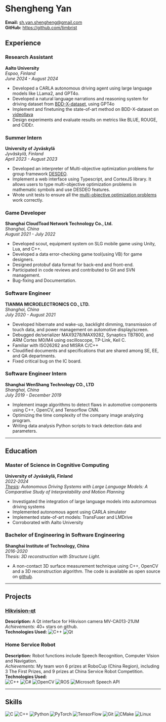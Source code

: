 # Shengheng Yan

**Email:** <sh.yan.shengheng@gmail.com>  
**GitHub:** <https://github.com/timbrist>


## Experience

### Research Assistant
**Aalto University**  \
*Espoo, Finland*  \
*June 2024 - August 2024*

- Developed a CARLA autonomous driving agent using large language models like LLama2, and GPT4o.
- Developed a natural language narrations and reasoning system for driving dataset from [BDD-X-dataset](https://github.com/JinkyuKimUCB/BDD-X-dataset), using GPT4o
- Implement and finetuning the state-of-art method on BDD-X-dataset on [videollava](https://github.com/PKU-YuanGroup/Video-LLaVA)
- Design experiments and evaluate results on metrics like BLUE, ROUGE, and CIDEr.

### Summer Intern
**University of Jyväskylä**  \
*Jyväskylä, Finland*  \
*April 2023 - August 2023*

- Developed an interpreter of Multi-objective optimization problems for group framework [DESDEO](https://github.com/industrial-optimization-group/DESDEO).
- Implement a web interface using Typescript, and CortexJS library. It allows users to type multi-objective optimization problems in mathematic symbols and use DESDEO features.
- Wrote unit tests to ensure all the [multi-objective optimization problems](https://desdeo-problem.readthedocs.io/en/latest/examples.html) work correctly.



### Game Developer
**Shanghai CloudToad Network Technology Co., Ltd.**  \
*Shanghai, China*  \
*August 2021 - July 2022*

- Developed scout, equipment system on SLG mobile game using Unity, Lua, and C++.
- Developed a data error-checking game tool(using VB) for game designers.
- Designed protobuf data format for back-end and front-end.
- Participated in code reviews and contributed to Git and SVN management.
- Bug-fixing and Documentation.

### Software Engineer
**TIANMA MICROELECTRONICS CO., LTD.**  \
*Shanghai, China*  \
*July 2020 - August 2021*

- Developed hibernate and wake-up, backlight dimming, transmission of touch data, and power management on automotive display/screen.
- Debugged de/serializer MAX9278/MAX9282, Synaptics TB7800, and ARM Cortex M0/M4 using oscilloscope, TP-Link, Keil C.
- Familiar with ISO26262 and MISRA C/C++
- Cloudified documents and specifications that are shared among SE, EE, and QA departments.
- Fixed critical bug on the IC board.

### Software Engineer Intern
**Shanghai WenShang Technology CO., LTD**  \
*Shanghai, China*  \
*July 2019 - December 2019*

- Implement image algorithms to detect flaws in automotive components using C++, OpenCV, and Tensorflow CNN.
- Optimizing the time complexity of the company image analyzing program.
- Writing data analysis Python scripts to track detection data and parameters.

---

## Education
### Master of Science in Cognitive Computing
**University of Jyväskylä, Finland**  
*2022-2024*  
*[Thesis](https://jyx.jyu.fi/handle/123456789/95789): Autonomous Driving Systems with Large Language Models: A Comparative Study of Interpretability and Motion Planning* 

- Investigated the integration of large language models into autonomous driving systems
- Implemented autonomous agent using CARLA simulator
- Implemented state-of-art models: TransFuser and LMDrive 
- Corroborated with Aalto University


### Bachelor of Engineering in Software Engineering
**Shanghai Institute of Technology, China**  
*2016-2020*  
*Thesis: 3D reconstruction with Structure Light.* 
- A non-contact 3D surface measurement technique using C++, OpenCV and a 3D reconstruction algorithm. The code is available as open source on [github](https://github.com/timbrist/structure-light).


---

## Projects

### [Hikvision-qt](https://github.com/timbrist/hikvision-qt)  
**Description:** A Qt interface for Hikvison camera MV-CA013-21UM  \
*Achievements:* 40+ stars on github.  \
**Technologies Used:** 
![C++](https://img.shields.io/badge/C++-00599C?style=flat&logo=c%2B%2B&logoColor=white) ![Qt](https://img.shields.io/badge/Qt-41CD52?style=flat&logo=qt&logoColor=white) 


### Home Service Robot   
**Description:** Robot functions include Speech Recognition, Computer Vision and Navigation.   \
*Achievements:* My team won 6 prizes at RoboCup (China Region), including 3 The First Prizes, and 9 prizes at China Service Robot Competition.  \
**Technologies Used:**  \
![C++](https://img.shields.io/badge/C++-00599C?style=flat&logo=c%2B%2B&logoColor=white) ![C#](https://img.shields.io/badge/C%23-239120?style=flat&logo=c-sharp&logoColor=white) ![OpenCV](https://img.shields.io/badge/OpenCV-5C3EE8?style=flat&logo=opencv&logoColor=white) ![ROS](https://img.shields.io/badge/ROS-22314E?style=flat&logo=ros&logoColor=white) ![Microsoft Speech API](https://img.shields.io/badge/Microsoft%20Speech%20API-0078D4?style=flat&logo=microsoft&logoColor=white)

---

## Skills
![C](https://img.shields.io/badge/C-A8B9CC?style=flat&logo=c&logoColor=white) ![C++](https://img.shields.io/badge/C++-00599C?style=flat&logo=c%2B%2B&logoColor=white) ![Python](https://img.shields.io/badge/Python-3776AB?style=flat&logo=python&logoColor=white) ![PyTorch](https://img.shields.io/badge/PyTorch-EE4C2C?style=flat&logo=pytorch&logoColor=white) ![TensorFlow](https://img.shields.io/badge/TensorFlow-FF6F00?style=flat&logo=tensorflow&logoColor=white) ![Git](https://img.shields.io/badge/Git-F05032?style=flat&logo=git&logoColor=white) ![CMake](https://img.shields.io/badge/CMake-064F8C?style=flat&logo=cmake&logoColor=white) ![Linux](https://img.shields.io/badge/Linux-FCC624?style=flat&logo=linux&logoColor=black) 

<!-- ![Unreal Engine](https://img.shields.io/badge/Unreal%20Engine-0E1128?style=flat&logo=unreal-engine&logoColor=white) -->
